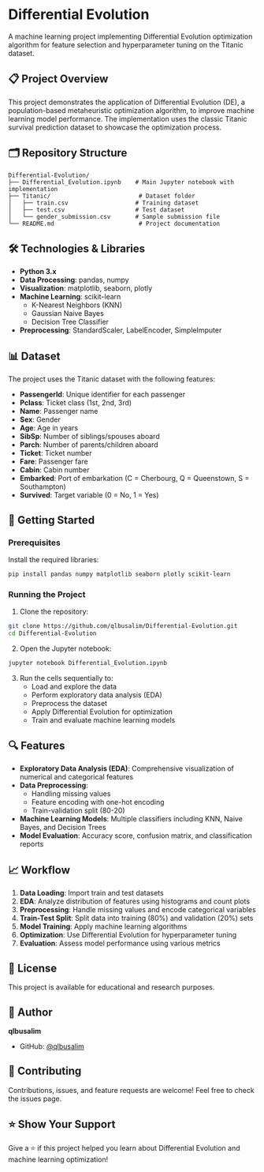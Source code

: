 # Differential Evolution

A machine learning project implementing Differential Evolution optimization algorithm for feature selection and hyperparameter tuning on the Titanic dataset.

## 📋 Project Overview

This project demonstrates the application of Differential Evolution (DE), a population-based metaheuristic optimization algorithm, to improve machine learning model performance. The implementation uses the classic Titanic survival prediction dataset to showcase the optimization process.

## 🗂️ Repository Structure

```
Differential-Evolution/
├── Differential_Evolution.ipynb    # Main Jupyter notebook with implementation
├── Titanic/                         # Dataset folder
│   ├── train.csv                   # Training dataset
│   ├── test.csv                    # Test dataset
│   └── gender_submission.csv       # Sample submission file
└── README.md                        # Project documentation
```

## 🛠️ Technologies & Libraries

- **Python 3.x**
- **Data Processing**: pandas, numpy
- **Visualization**: matplotlib, seaborn, plotly
- **Machine Learning**: scikit-learn
  - K-Nearest Neighbors (KNN)
  - Gaussian Naive Bayes
  - Decision Tree Classifier
- **Preprocessing**: StandardScaler, LabelEncoder, SimpleImputer

## 📊 Dataset

The project uses the Titanic dataset with the following features:
- **PassengerId**: Unique identifier for each passenger
- **Pclass**: Ticket class (1st, 2nd, 3rd)
- **Name**: Passenger name
- **Sex**: Gender
- **Age**: Age in years
- **SibSp**: Number of siblings/spouses aboard
- **Parch**: Number of parents/children aboard
- **Ticket**: Ticket number
- **Fare**: Passenger fare
- **Cabin**: Cabin number
- **Embarked**: Port of embarkation (C = Cherbourg, Q = Queenstown, S = Southampton)
- **Survived**: Target variable (0 = No, 1 = Yes)

## 🚀 Getting Started

### Prerequisites

Install the required libraries:

```bash
pip install pandas numpy matplotlib seaborn plotly scikit-learn
```

### Running the Project

1. Clone the repository:
```bash
git clone https://github.com/qlbusalim/Differential-Evolution.git
cd Differential-Evolution
```

2. Open the Jupyter notebook:
```bash
jupyter notebook Differential_Evolution.ipynb
```

3. Run the cells sequentially to:
   - Load and explore the data
   - Perform exploratory data analysis (EDA)
   - Preprocess the dataset
   - Apply Differential Evolution for optimization
   - Train and evaluate machine learning models

## 🔍 Features

- **Exploratory Data Analysis (EDA)**: Comprehensive visualization of numerical and categorical features
- **Data Preprocessing**: 
  - Handling missing values
  - Feature encoding with one-hot encoding
  - Train-validation split (80-20)
- **Machine Learning Models**: Multiple classifiers including KNN, Naive Bayes, and Decision Trees
- **Model Evaluation**: Accuracy score, confusion matrix, and classification reports

## 📈 Workflow

1. **Data Loading**: Import train and test datasets
2. **EDA**: Analyze distribution of features using histograms and count plots
3. **Preprocessing**: Handle missing values and encode categorical variables
4. **Train-Test Split**: Split data into training (80%) and validation (20%) sets
5. **Model Training**: Apply machine learning algorithms
6. **Optimization**: Use Differential Evolution for hyperparameter tuning
7. **Evaluation**: Assess model performance using various metrics

## 📝 License

This project is available for educational and research purposes.

## 👤 Author

**qlbusalim**

- GitHub: [@qlbusalim](https://github.com/qlbusalim)

## 🤝 Contributing

Contributions, issues, and feature requests are welcome! Feel free to check the issues page.

## ⭐ Show Your Support

Give a ⭐️ if this project helped you learn about Differential Evolution and machine learning optimization!
```

